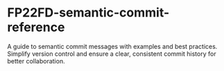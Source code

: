 # FP22FD-semantic-commit-reference
A guide to semantic commit messages with examples and best practices. Simplify version control and ensure a clear, consistent commit history for better collaboration.

